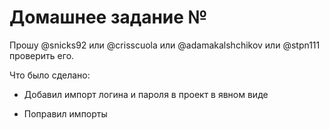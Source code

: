 # Домашнее задание №

Прошу @snicks92 или @crisscuola или @adamakalshchikov или @stpn111 проверить его.

Что было сделано:

* Добавил импорт логина и пароля в проект в явном виде

* Поправил импорты
